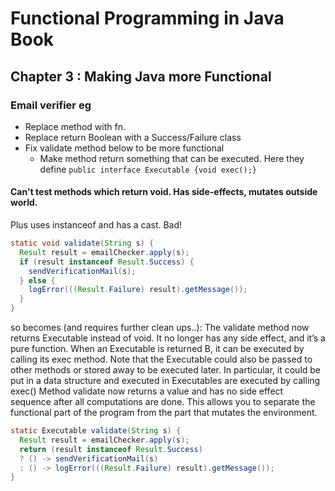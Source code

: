 # Functional Programming in Java Book

## Chapter 3 : Making Java more Functional

### Email verifier eg
- Replace method with fn.
- Replace return Boolean with a Success/Failure class
- Fix validate method below to be more functional
  - Make method return something that can be executed. Here they define ```public interface Executable {void exec();}```

#### Can't test methods which return void. Has side-effects, mutates outside world.
Plus uses instanceof and has a cast. Bad!
```java
static void validate(String s) {
  Result result = emailChecker.apply(s);
  if (result instanceof Result.Success) {
    sendVerificationMail(s);
  } else {
    logError(((Result.Failure) result).getMessage());
  }
}
```
so becomes (and requires further clean ups..):
The validate method now returns Executable instead of void. It no longer has any side effect, and it’s a pure function. When an 
Executable is returned B, it can be executed by calling its exec method. Note that the Executable could also be passed to other methods 
or stored away to be executed later. In particular, it could be put in a data structure and executed in Executables are executed by 
calling exec() Method validate now returns a value and has no side effect sequence after all computations are done. 
This allows you to separate the functional part of the program from the part that mutates the environment.
```java
static Executable validate(String s) {
  Result result = emailChecker.apply(s);
  return (result instanceof Result.Success)
  ? () -> sendVerificationMail(s)
  : () -> logError(((Result.Failure) result).getMessage());
}
```

